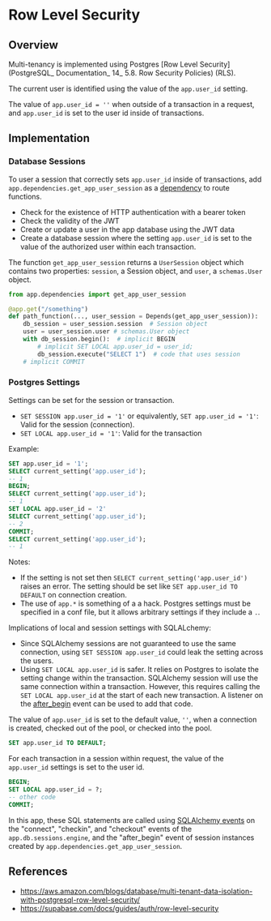# Row Level Security

## Overview

Multi-tenancy is implemented using Postgres [Row Level Security](PostgreSQL_ Documentation_ 14_ 5.8. Row Security Policies) (RLS).

The current user is identified using the value of the `app.user_id` setting.

The value of `app.user_id = ''` when outside of a transaction in a request,
and `app.user_id` is set to the user id inside of transactions.

## Implementation

### Database Sessions

To user a session that correctly sets `app.user_id` inside of transactions, add `app.dependencies.get_app_user_session` as a [dependency](https://fastapi.tiangolo.com/tutorial/dependencies/) to route functions.

- Check for the existence of HTTP authentication with a bearer token
- Check the validity of the JWT
- Create or update a user in the app database using the JWT data
- Create a database session where the setting `app.user_id` is set to the value of the authorized
  user within each transaction.

The function `get_app_user_session` returns a `UserSession` object which contains two properties:
`session`, a Session object, and `user`, a `schemas.User` object.

```python
from app.dependencies import get_app_user_session

@app.get("/something")
def path_function(..., user_session = Depends(get_app_user_session)):
    db_session = user_session.session  # Session object
    user = user_session.user # schemas.User object
    with db_session.begin():  # implicit BEGIN
        # implicit SET LOCAL app.user_id = user_id;
        db_session.execute("SELECT 1")  # code that uses session
    # implicit COMMIT
```

### Postgres Settings

Settings can be set for the session or transaction.

- `SET SESSION app.user_id = '1'` or equivalently, `SET app.user_id = '1'`: Valid for the session (connection).
- `SET LOCAL app.user_id = '1'`: Valid for the transaction

Example:

```sql
SET app.user_id = '1';
SELECT current_setting('app.user_id');
-- 1
BEGIN;
SELECT current_setting('app.user_id');
-- 1
SET LOCAL app.user_id = '2'
SELECT current_setting('app.user_id');
-- 2
COMMIT;
SELECT current_setting('app.user_id');
-- 1
```

Notes:

- If the setting is not set then `SELECT current_setting('app.user_id')` raises an error. The
  setting should be set like `SET app.user_id TO DEFAULT` on connection creation.
- The use of `app.*` is something of a a hack. Postgres settings must be specified in a conf file, but
  it allows arbitrary settings if they include a `.`.

Implications of local and session settings with SQLALchemy:

- Since SQLAlchemy sessions are not guaranteed to use the same connection, using `SET SESSION app.user_id`
  could leak the setting across the users.
- Using `SET LOCAL app.user_id` is safer. It relies on Postgres to isolate the setting change within the
  transaction. SQLAlchemy session will use the same connection within a transaction. However, this requires
  calling the `SET LOCAL app.user_id` at the start of each new transaction. A listener on the [after_begin](https://docs.sqlalchemy.org/en/14/orm/events.html#sqlalchemy.orm.SessionEvents.after_begin) event can be used to add that code.

The value of `app.user_id` is set to the default value, `''`, when a connection is created,
checked out of the pool, or checked into the pool.

```sql
SET app.user_id TO DEFAULT;
```

For each transaction in a session within request, the value of the `app.user_id` settings is set to the user id.

```sql
BEGIN;
SET LOCAL app.user_id = ?;
-- other code
COMMIT;
```

In this app, these SQL statements are called using [SQLAlchemy events](https://docs.sqlalchemy.org/en/14/core/event.html) on
the "connect", "checkin", and "checkout" events of the `app.db.sessions.engine`, and the "after_begin" event of session instances created by `app.dependencies.get_app_user_session`.

## References

- https://aws.amazon.com/blogs/database/multi-tenant-data-isolation-with-postgresql-row-level-security/
- https://supabase.com/docs/guides/auth/row-level-security
